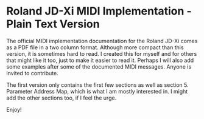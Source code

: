 # Roland JD-Xi MIDI Implementation - Plain Text Version

The official MIDI implementation documentation for the Roland JD-Xi comes as a PDF file in a two column format. Although more compact than this version, it is sometimes hard to read. I created this for myself and for others that might like it too, just to make it easier to read it. Perhaps I will also add some examples after some of the documented MIDI messages. Anyone is invited to contribute.

The first version only contains the first few sections as well as section 5. Parameter Address Map, which is what I am mostly interested in. I might add the other sections too, if I feel the urge.

Enjoy!
